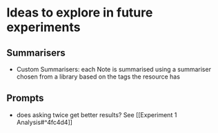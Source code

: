 # Ideas to explore in future experiments

##  Summarisers
* Custom Summarisers: each Note is summarised using a summariser chosen from a library based on the tags the resource has

## Prompts
* does asking twice get better results? See [[Experiment 1 Analysis#^4fc4d4]]